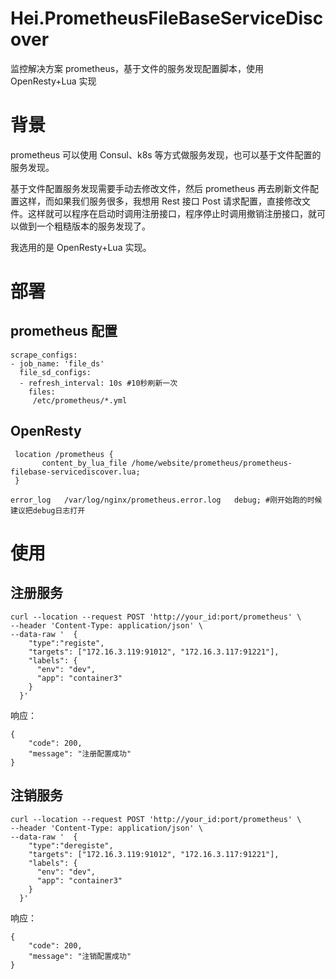 # Hei.PrometheusFileBaseServiceDiscover

监控解决方案 prometheus，基于文件的服务发现配置脚本，使用 OpenResty+Lua 实现

# 背景

prometheus 可以使用 Consul、k8s 等方式做服务发现，也可以基于文件配置的服务发现。

基于文件配置服务发现需要手动去修改文件，然后 prometheus 再去刷新文件配置这样，而如果我们服务很多，我想用 Rest 接口 Post 请求配置，直接修改文件。这样就可以程序在启动时调用注册接口，程序停止时调用撤销注册接口，就可以做到一个粗糙版本的服务发现了。

我选用的是 OpenResty+Lua 实现。

# 部署

## prometheus 配置

```
scrape_configs:
- job_name: 'file_ds'
  file_sd_configs:
  - refresh_interval: 10s #10秒刷新一次
    files:
     /etc/prometheus/*.yml
```

## OpenResty

```
 location /prometheus {
	   content_by_lua_file /home/website/prometheus/prometheus-filebase-servicediscover.lua;
 }

error_log   /var/log/nginx/prometheus.error.log   debug; #刚开始跑的时候建议把debug日志打开
```

# 使用

## 注册服务

```
curl --location --request POST 'http://your_id:port/prometheus' \
--header 'Content-Type: application/json' \
--data-raw '  {
    "type":"registe",
    "targets": ["172.16.3.119:91012", "172.16.3.117:91221"],
    "labels": {
      "env": "dev",
      "app": "container3"
    }
  }'
```

响应：

```
{
    "code": 200,
    "message": "注册配置成功"
}
```

## 注销服务

```
curl --location --request POST 'http://your_id:port/prometheus' \
--header 'Content-Type: application/json' \
--data-raw '  {
    "type":"deregiste",
    "targets": ["172.16.3.119:91012", "172.16.3.117:91221"],
    "labels": {
      "env": "dev",
      "app": "container3"
    }
  }'
```

响应：

```
{
    "code": 200,
    "message": "注销配置成功"
}
```
